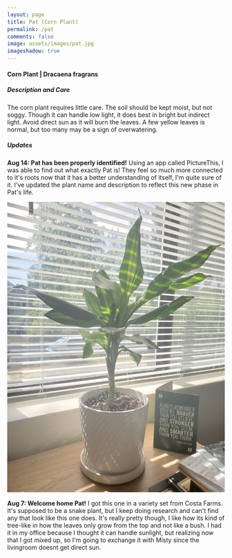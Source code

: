 ```yaml
---
layout: page
title: Pat (Corn Plant)
permalink: /pat
comments: false
image: assets/images/pat.jpg
imageshadow: true
---
```


#### Corn Plant | Dracaena fragrans

##### Description and Care

The corn plant requires little care. The soil should be kept moist, but not soggy. Though it can handle low light, it does best in bright but indirect light. Avoid direct sun as it will burn the leaves. A few yellow leaves is normal, but too many may be a sign of overwatering.

##### Updates

**Aug 14: Pat has been properly identified!** Using an app called PictureThis, I was able to find out what exactly Pat is! They feel so much more connected to it's roots now that it has a better understanding of itself, I'm quite sure of it. I've updated the plant name and description to reflect this new phase in Pat's life.

<img class="figure-img" src="https://raw.githubusercontent.com/cndragn/garden/master/assets/images/pat-aug7.jpg">

**Aug 7: Welcome home Pat!** I got this one in a variety set from Costa Farms. It's supposed to be a snake plant, but I keep doing research and can't find any that look like this one does. It's really pretty though, I like how its kind of tree-like in how the leaves only grow from the top and not like a bush. I had it in my office because I thought it can handle sunlight, but realizing now that I got mixed up, so I'm going to exchange it with Misty since the livingroom doesnt get direct sun.
